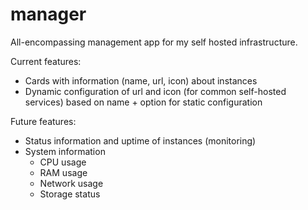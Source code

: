 # manager

All-encompassing management app for my self hosted infrastructure.

Current features:
- Cards with information (name, url, icon) about instances
- Dynamic configuration of url and icon (for common self-hosted services) based on name + option for static configuration

Future features:
- Status information and uptime of instances (monitoring)
- System information
    - CPU usage
    - RAM usage
    - Network usage
    - Storage status
